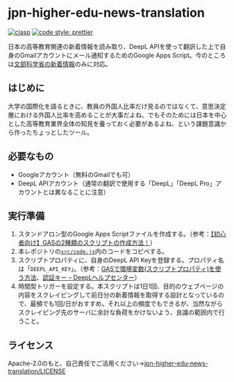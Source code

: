# jpn-higher-edu-news-translation

[![clasp](https://img.shields.io/badge/built%20with-clasp-4285f4.svg?style=flat-square)](https://github.com/google/clasp) [![code style: prettier](https://img.shields.io/badge/code_style-prettier-ff69b4.svg?style=flat-square)](https://github.com/prettier/prettier)

日本の高等教育関連の新着情報を読み取り、DeepL APIを使って翻訳した上で自身のGmailアカウントにメール通知するためのGoogle Apps Script。今のところは[文部科学省の新着情報](https://www.mext.go.jp/b_menu/news/index.html)のみに対応。

## はじめに

大学の国際化を語るときに、教員の外国人比率だけ見るのではなくて、意思決定層における外国人比率を高めることが大事だよね、でもそのためには日本を中心とした高等教育業界全体の知見を養っておく必要があるよね、という課題意識から作ったちょっとしたツール。

## 必要なもの

- Googleアカウント（無料のGmailでも可）
- DeepL APIアカウント（通常の翻訳で使用する「DeepL」「DeepL Pro」アカウントとは異なることに注意）

## 実行準備

1. スタンドアロン型のGoogle Apps Scriptファイルを作成する。（参考：[【初心者向け】GASの2種類のスクリプトの作成方法！](https://www.teijitaisya.com/gas-create-script/)）
2. 本レポジトリの[`src/code.js`](https://github.com/ttsukagoshi/jpn-higher-edu-news-translation/blob/main/src/code.js)内のコードをコピペする。
3. スクリプトプロパティに、自身のDeepL API Keyを登録する。プロパティ名は「`DEEPL_API_KEY`」。（参考：[GASで環境変数(スクリプトプロパティ)を使う方法](https://zenn.dev/u1e2k/articles/2cbdeb9db4b3cc)、[認証キー – DeepLヘルプセンター](https://support.deepl.com/hc/ja/articles/360020695820-%E8%AA%8D%E8%A8%BC%E3%82%AD%E3%83%BC)）
4. 時間型トリガーを設定する。本スクリプトは1日1回、目的のウェブページの内容をスクレイピングして前日分の新着情報を取得する設計となっているので、最頻でも1回/日がおすすめ。それ以上の頻度でもできるが、当然ながらスクレイピング先のサーバに余計な負荷をかけないよう、良識の範囲内で行うこと。

## ライセンス

Apache-2.0のもと、自己責任でご活用ください→[jpn-higher-edu-news-translation/LICENSE](https://github.com/ttsukagoshi/jpn-higher-edu-news-translation/blob/main/LICENSE)
